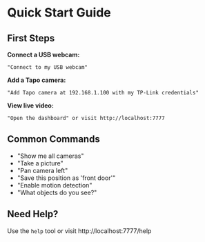 # Quick Start Guide

## First Steps

**Connect a USB webcam:**
```
"Connect to my USB webcam"
```

**Add a Tapo camera:**
```
"Add Tapo camera at 192.168.1.100 with my TP-Link credentials"
```

**View live video:**
```
"Open the dashboard" or visit http://localhost:7777
```

## Common Commands

- "Show me all cameras"
- "Take a picture"
- "Pan camera left"
- "Save this position as 'front door'"
- "Enable motion detection"
- "What objects do you see?"

## Need Help?

Use the `help` tool or visit http://localhost:7777/help







